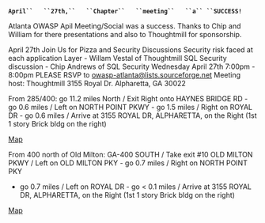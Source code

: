 **`April``   ``27th,``   ``Chapter``   ``meeting``   ``a``
 ``SUCCESS!`**

Atlanta OWASP Apil Meeting/Social was a success. Thanks to Chip and
William for there presentations and also to Thoughtmill for sponsorship.

April 27th Join Us for Pizza and Security Discussions Security risk
faced at each application Layer - Willam Vestal of Thoughtmill SQL
Security discussion - Chip Andrews of SQL Security Wednesday April 27th
7:00pm - 8:00pm PLEASE RSVP to owasp-atlanta@lists.sourceforge.net
Meeting host: Thoughtmill 3155 Royal Dr. Alpharetta, GA 30022

From 285/400: go 11.2 miles North / Exit Right onto HAYNES BRIDGE RD -
go 0.6 miles / Left on NORTH POINT PKWY - go 1.5 miles / Right on ROYAL
DR - go 0.6 miles / Arrive at 3155 ROYAL DR, ALPHARETTA, on the Right
(1st 1 story Brick bldg on the right)

[Map](http://maps.yahoo.com/dd_result?newaddr=I+285+At+State+Hwy+400&taddr=3155+Royal+Drive&csz=atlanta%2C+ga&country=us&tcsz=Alpharetta%2C+GA+30022&tcountry=us&tname=ThoughtMill)

From 400 north of Old Milton: GA-400 SOUTH / Take exit \#10 OLD MILTON
PKWY / Left on OLD MILTON PKY - go 0.7 miles / Right on NORTH POINT PKY
- go 0.7 miles / Left on ROYAL DR - go \< 0.1 miles / Arrive at 3155
ROYAL DR, ALPHARETTA, on the Right (1st 1 story Brick bldg on the right)

[Map](http://maps.yahoo.com/dd_result?newaddr=&taddr=3155+Royal+Drive&csz=cumming%2C+ga&country=us&tcsz=Alpharetta%2C+GA+30022&tcountry=us&tname=ThoughtMill)
